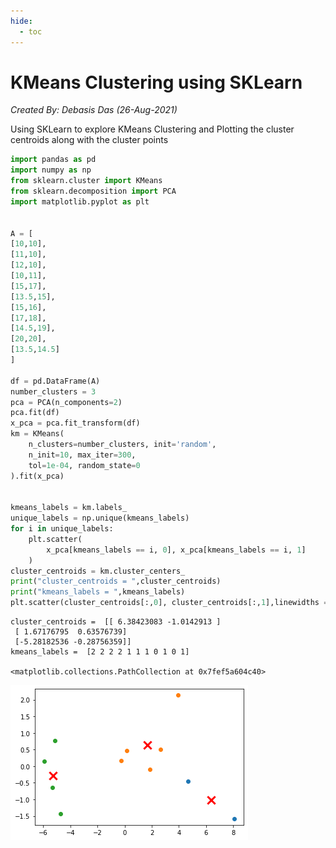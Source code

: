 ```yaml
---
hide:
  - toc
---
```

# KMeans Clustering using SKLearn


*Created By: Debasis Das (26-Aug-2021)*

Using SKLearn to explore KMeans Clustering and Plotting the cluster centroids along with the cluster points


```python
import pandas as pd
import numpy as np
from sklearn.cluster import KMeans
from sklearn.decomposition import PCA
import matplotlib.pyplot as plt


A = [
[10,10],
[11,10],
[12,10],
[10,11],
[15,17],
[13.5,15],
[15,16],
[17,18],
[14.5,19],
[20,20],
[13.5,14.5]
]

df = pd.DataFrame(A)
number_clusters = 3
pca = PCA(n_components=2) 
pca.fit(df)
x_pca = pca.fit_transform(df)
km = KMeans(
    n_clusters=number_clusters, init='random',
    n_init=10, max_iter=300, 
    tol=1e-04, random_state=0
).fit(x_pca)


kmeans_labels = km.labels_
unique_labels = np.unique(kmeans_labels)
for i in unique_labels:
    plt.scatter(
        x_pca[kmeans_labels == i, 0], x_pca[kmeans_labels == i, 1]
    )
cluster_centroids = km.cluster_centers_
print("cluster_centroids = ",cluster_centroids)
print("kmeans_labels = ",kmeans_labels)
plt.scatter(cluster_centroids[:,0], cluster_centroids[:,1],linewidths = 3, s=150,marker="x", color='r')


```

    cluster_centroids =  [[ 6.38423083 -1.0142913 ]
     [ 1.67176795  0.63576739]
     [-5.28182536 -0.28756359]]
    kmeans_labels =  [2 2 2 2 1 1 1 0 1 0 1]

    <matplotlib.collections.PathCollection at 0x7fef5a604c40>

    
![png](output_1_2.png)